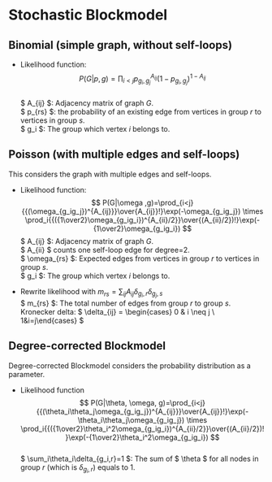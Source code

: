 # Stochastic Blockmodel    
## Binomial (simple graph, without self-loops)  
- Likelihood function:  
$$ P(G|p,g)=\prod_{i<j}p_{g_i,g_j}^{A_{ij}}(1-p_{g_i,g_j})^{1-A_{ij}} $$  
$ A_{ij} $: Adjacency matrix of graph $G$.  
$ p_{rs} $: the probability of an existing edge from vertices in group $r$ to 
vertices in group $s$.  
$ g_i $: The group which vertex $i$ belongs to.  

## Poisson (with multiple edges and self-loops)  
This considers the graph with multiple edges and self-loops.  
- Likelihood function:  
$$ P(G|\omega ,g)=\prod_{i<j}{{(\omega_{g_ig_j})^{A_{ij}}}\over{A_{ij}}!}\exp(-\omega_{g_ig_j}) \times \prod_i{{({1\over2}\omega_{g_ig_i})^{A_{ii}/2}}\over{(A_{ii}/2})!}\exp(-{1\over2}\omega_{g_ig_i}) $$
$ A_{ij} $: Adjacency matrix of graph $G$.  
$ A_{ii} $ counts one self-loop edge for degree=2.  
$ \omega_{rs} $: Expected edges from vertices in group $r$ to vertices in group $s$.  
$ g_i $: The group which vertex $i$ belongs to.   

- Rewrite likelihood with $m_{rs}=\sum_{ij}A_{ij}\delta_{g_i,r}\delta_{g_j,s}$  
$ m_{rs} $: The total number of edges from group $r$ to group $s$.  
Kronecker delta: $ \delta_{ij} = \begin{cases} 0 & i \neq j \\ 1&i=j\end{cases} $

## Degree-corrected Blockmodel  
Degree-corrected Blockmodel considers the probability distribution as a parameter.
- Likelihood function  
$$ P(G|\theta, \omega, g)=\prod_{i<j}{{(\theta_i\theta_j\omega_{g_ig_j})^{A_{ij}}}\over{A_{ij}}!}\exp(-\theta_i\theta_j\omega_{g_ig_j}) \times \prod_i{{({1\over2}\theta_i^2\omega_{g_ig_i})^{A_{ii}/2}}\over{(A_{ii}/2})!}\exp(-{1\over2}\theta_i^2\omega_{g_ig_i}) $$  
$ \sum_i\theta_i\delta_{g_i,r}=1 $: The sum of $ \theta $ for all nodes in group $r$ (which is $\delta_{g_i,r}$) equals to 1.  
  